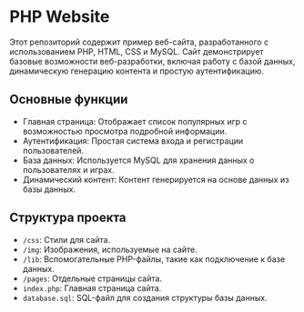 # PHP Website
Этот репозиторий содержит пример веб-сайта, разработанного с использованием PHP, HTML, CSS и MySQL. Сайт демонстрирует базовые возможности веб-разработки, включая работу с базой данных, динамическую генерацию контента и простую аутентификацию.

## Основные функции
* Главная страница: Отображает список популярных игр с возможностью просмотра подробной информации.
* Аутентификация: Простая система входа и регистрации пользователей.
* База данных: Используется MySQL для хранения данных о пользователях и играх.
* Динамический контент: Контент генерируется на основе данных из базы данных.


## Структура проекта
* `/css`: Стили для сайта.
* `/img`: Изображения, используемые на сайте.
* `/lib`: Вспомогательные PHP-файлы, такие как подключение к базе данных.
* `/pages`: Отдельные страницы сайта.
* `index.php`: Главная страница сайта.
* `database.sql`: SQL-файл для создания структуры базы данных.

